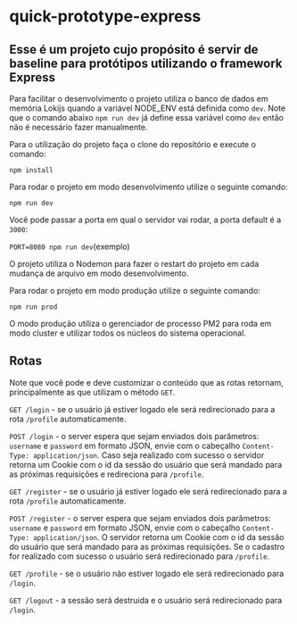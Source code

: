 # quick-prototype-express

## Esse é um projeto cujo propósito é servir de baseline para protótipos utilizando o framework Express

Para facilitar o desenvolvimento o projeto utiliza o banco de dados em memória Lokijs quando a variável NODE_ENV
está definida como `dev`. Note que o comando abaixo `npm run dev` já define essa variável como `dev` então não é
necessário fazer manualmente.

Para o utilização do projeto faça o clone do repositório e execute o comando:

`npm install`

Para rodar o projeto em modo desenvolvimento utilize o seguinte comando:

`npm run dev`

Você pode passar a porta em qual o servidor vai rodar, a porta default é a `3000`:

`PORT=8080 npm run dev`(exemplo)

O projeto utiliza o Nodemon para fazer o restart do projeto em cada mudança de arquivo em modo desenvolvimento.

Para rodar o projeto em modo produção utilize o seguinte comando:

`npm run prod`

O modo produção utiliza o gerenciador de processo PM2 para roda em modo cluster e utilizar todos os núcleos do sistema operacional.

## Rotas

Note que você pode e deve customizar o conteúdo que as rotas retornam, principalmente as que utilizam o método `GET`.

`GET /login` - se o usuário já estiver logado ele será redirecionado para a rota `/profile` automaticamente.

`POST /login` - o server espera que sejam enviados dois parâmetros: `username` e `password` em formato JSON, envie com o cabeçalho `Content-Type: application/json`. Caso seja realizado com sucesso o servidor retorna um Cookie com o id da sessão do usuário que será mandado para as próximas requisições e redireciona para `/profile`.

`GET /register` - se o usuário já estiver logado ele será redirecionado para a rota `/profile` automaticamente.

`POST /register` - o server espera que sejam enviados dois parâmetros: `username` e `password` em formato JSON, envie com o cabeçalho `Content-Type: application/json`. O servidor retorna um Cookie com o id da sessão do usuário que será mandado para as próximas requisições. Se o cadastro for realizado com sucesso o usuário será redirecionado para `/profile`.

`GET /profile` - se o usuário não estiver logado ele será redirecionado para `/login`.

`GET /logout` - a sessão será destruida e o usuário será redirecionado para `/login`.
